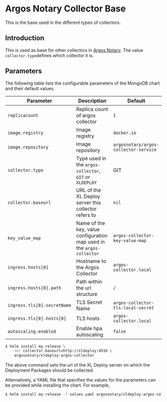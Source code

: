 # Argos Notary Collector Base

This is the base used in the different types of collectors. 

## Introduction

This is used as base for other collectors in [Argos Notary](https://github.com/argosnotary). The value `collector.type`defines which collector it is.

## Parameters

The following table lists the configurable parameters of the MongoDB chart and their default values.

| Parameter                                   | Description                                                            | Default                               |
|---------------------------------------------|------------------------------------------------------------------------|---------------------------------------|
| `replicacount`                              | Replica count of argos collector                                       | `1`                                   |
| `image.registry`                            | Image registry                                                         | `docker.io`                           |
| `image.repository`                          | Image repository                                                       | `argosnotary/argos-collector-service` |
| `collector.type`                            | Type used in the `argos-collector`, `GIT` or `XLDEPLOY`                | GIT                                   |
| `collector.baseurl`                         | URL of the XL Deploy server this collector refers to                   | `nil`                                 |
| `key_value_map`                             | Name of the key, value configuration map used in the `argos-collector` | `argos-collector-key-value-map`       |
| `ingress.hosts[0]`                          | Hostname to the Argos Collector                                        | `argos-collector.local`               |
| `ingress.hosts[0].path`                     | Path within the url structure                                          | `/`                                   |
| `ingress.tls[0].secretName`                 | TLS Secret Name                                                        | `argos-collector-tls-local-secret`    |
| `ingress.tls[0].hosts[0]`                   | TLS hosts                                                              | `argos-collector.local`               |
| `autoscaling.enabled`                       | Enable hpa autoscaling                                                 | `false`                               |

```bash
$ helm install my-release \
  --set collector.baseurl=http://xldeploy:4516 \
    argosnotary/xldeploy-argos-collector
```

The above command sets the url of the XL Deploy server on which the Deployment Packages should be collected.

Alternatively, a YAML file that specifies the values for the parameters can be provided while installing the chart. For example,

```bash
$ helm install my-release -f values.yaml argosnotary/xldeploy-argos-collector
```
